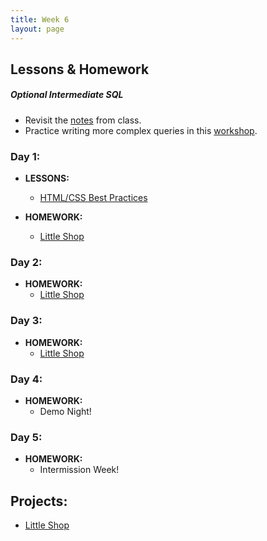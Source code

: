 ```yaml
---
title: Week 6
layout: page
---
```


## Lessons & Homework

##### Optional Intermediate SQL

* Revisit the [notes](https://github.com/turingschool/lesson_plans/blob/master/ruby_03-professional_rails_applications/intermediate_sql.md) from class.
* Practice writing more complex queries in this [workshop](https://gist.github.com/case-eee/5affe7fd452336cef2c88121e8d49f5d).

### Day 1:

* **LESSONS:**
  - [HTML/CSS Best Practices](../lessons/html_css_best_practices)

* **HOMEWORK:**
  - [Little Shop](http://backend.turing.io/module2/projects/little_shop)

### Day 2:

* **HOMEWORK:**
  - [Little Shop](http://backend.turing.io/module2/projects/little_shop)

### Day 3:

* **HOMEWORK:**
  - [Little Shop](http://backend.turing.io/module2/projects/little_shop)

### Day 4:

* **HOMEWORK:**
  - Demo Night!

### Day 5:

* **HOMEWORK:**
  - Intermission Week!

## Projects:

* [Little Shop](http://backend.turing.io/module2/projects/little_shop)
